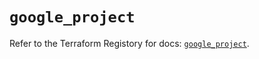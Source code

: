 # `google_project`

Refer to the Terraform Registory for docs: [`google_project`](https://registry.terraform.io/providers/hashicorp/google-beta/5.9.0/docs/resources/google_project).
